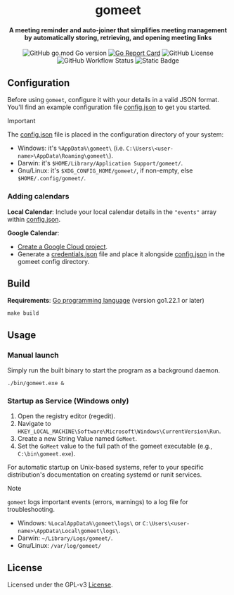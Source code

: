 <h1 align="center">gomeet</h1>

<h4 align="center">A meeting reminder and auto-joiner that simplifies meeting management by automatically storing, retrieving, and opening meeting links</h4>

<p align="center">
  <img alt="GitHub go.mod Go version" src="https://img.shields.io/github/go-mod/go-version/AbdeltwabMF/gomeet">
  <a href="https://goreportcard.com/report/github.com/AbdeltwabMF/gomeet"><img src="https://goreportcard.com/badge/github.com/AbdeltwabMF/gomeet" alt="Go Report Card"></a>
  <img alt="GitHub License" src="https://img.shields.io/github/license/AbdeltwabMF/gomeet">
  <img alt="GitHub Workflow Status" src="https://img.shields.io/github/actions/workflow/status/AbdeltwabMF/gomeet/release.yaml">
  <img alt="Static Badge" src="https://img.shields.io/badge/viva-palestina-149954">
</p>

## Configuration

Before using `gomeet`, configure it with your details in a valid JSON format. You'll find an example configuration file [config.json](configs/config.json) to get you started.

> [!IMPORTANT]
> The [config.json](configs/config.json) file is placed in the configuration directory of your system:
>
> - Windows: it's `%AppData%\gomeet\` (i.e. `C:\Users\<user-name>\AppData\Roaming\gomeet\`).
> - Darwin: it's `$HOME/Library/Application Support/gomeet/`.
> - Gnu/Linux: it's `$XDG_CONFIG_HOME/gomeet/`, if non-empty, else `$HOME/.config/gomeet/`.

### Adding calendars

**Local Calendar**: Include your local calendar details in the `"events"` array within [config.json](configs/config.json).

**Google Calendar**:

- [Create a Google Cloud project](https://developers.google.com/workspace/guides/create-project).
- Generate a [credentials.json](configs/credentials.json) file and place it alongside [config.json](configs/config.json) in the gomeet config directory.

## Build

**Requirements**: [Go programming language](https://go.dev/) (version go1.22.1 or later)

```shell
make build
```

## Usage

### Manual launch

Simply run the built binary to start the program as a background daemon.

```shell
./bin/gomeet.exe &
```

### Startup as Service (Windows only)

1. Open the registry editor (regedit).
2. Navigate to `HKEY_LOCAL_MACHINE\Software\Microsoft\Windows\CurrentVersion\Run`.
3. Create a new String Value named `GoMeet`.
4. Set the `GoMeet` value to the full path of the gomeet executable (e.g., `C:\bin\gomeet.exe`).

For automatic startup on Unix-based systems, refer to your specific distribution's documentation on creating systemd or runit services.

> [!NOTE]
> `gomeet` logs important events (errors, warnings) to a log file for troubleshooting.
>
> - Windows: `%LocalAppData%\gomeet\logs\` or `C:\Users\<user-name>\AppData\Local\gomeet\logs\`.
> - Darwin: `~/Library/Logs/gomeet/`.
> - Gnu/Linux: `/var/log/gomeet/`

## License

Licensed under the GPL-v3 [License](LICENSE).
